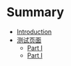 # Summary

- [Introduction](README.md)
- [测试页面](part1/README.md)
  - [Part I](part1/part1.md)
  - [Part I](part1/part2.md)
